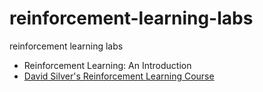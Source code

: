# reinforcement-learning-labs
reinforcement learning labs

- Reinforcement Learning: An Introduction
- [David Silver's Reinforcement Learning Course](https://davidstarsilver.wordpress.com/teaching/)
